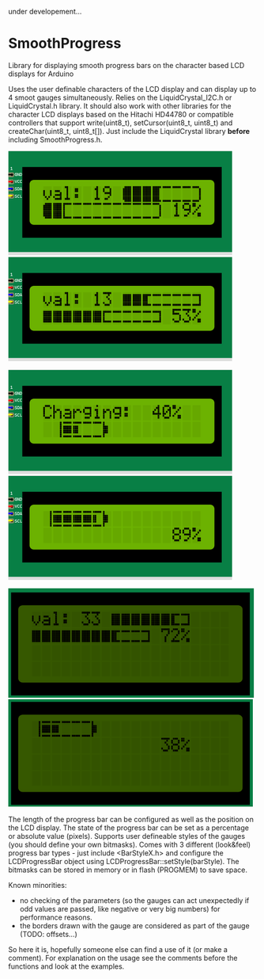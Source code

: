 under developement...

# SmoothProgress

Library for displaying smooth progress bars on the character based LCD displays for Arduino

Uses the user definable characters of the LCD display and can display up to 4 smoot gauges simultaneously. Relies on the LiquidCrystal_I2C.h or LiquidCrystal.h library. It should also work with other libraries for the character LCD displays based on the Hitachi HD44780 or compatible controllers that support write(uint8_t), setCursor(uint8_t, uint8_t) and createChar(uint8_t, uint8_t[]). Just include the LiquidCrystal library **before** including SmoothProgress.h.

![ProgressBar0](https://github.com/Gjorgjevikj/SmoothProgress/blob/main/extras/SmootProgressBar_0_16x2.png) ![ProgressBar1](https://github.com/Gjorgjevikj/SmoothProgress/blob/main/extras/SmootProgressBar_1_16x2.png)

![Battery6](https://github.com/Gjorgjevikj/SmoothProgress/blob/main/extras/BatteryGauge_6_16x2.png) ![Battery7](https://github.com/Gjorgjevikj/SmoothProgress/blob/main/extras/BatteryGauge_7_16x2.png)

![ProgressBar3](https://github.com/Gjorgjevikj/SmoothProgress/blob/main/extras/SmootProgressBar_1_20x4.png) ![Battery8](https://github.com/Gjorgjevikj/SmoothProgress/blob/main/extras/BatteryGauge_7_20x4.png)

The length of the progress bar can be configured as well as the position on the LCD display. The state of the progress bar can be set as a percentage or absolute value (pixels). Supports user defineable styles of the gauges (you should define your own bitmasks). Comes with 3 different (look&feel) progress bar types - just include <BarStyleX.h> and configure the LCDProgressBar object using LCDProgressBar::setStyle(barStyle). The bitmasks can be stored in memory or in flash (PROGMEM) to save space.

Known minorities:
- no checking of the parameters (so the gauges can act unexpectedly if odd values are passed, like negative or very big numbers) for performance reasons.
- the borders drawn with the gauge are considered as part of the gauge (TODO: offsets...) 

So here it is, hopefully someone else can find a use of it (or make a comment).
For explanation on the usage see the comments before the functions and look at the examples.



